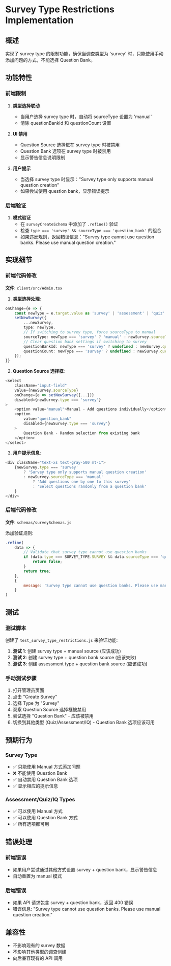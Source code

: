 # Survey Type Restrictions Implementation

## 概述

实现了 survey type 的限制功能，确保当调查类型为 'survey' 时，只能使用手动添加问题的方式，不能选择 Question Bank。

## 功能特性

### 前端限制

1. **类型选择联动**
    - 当用户选择 survey type 时，自动将 sourceType 设置为 'manual'
    - 清除 questionBankId 和 questionCount 设置

2. **UI 禁用**
    - Question Source 选择框在 survey type 时被禁用
    - Question Bank 选项在 survey type 时被禁用
    - 显示警告信息说明限制

3. **用户提示**
    - 当选择 survey type 时显示："Survey type only supports manual question creation"
    - 如果尝试使用 question bank，显示错误提示

### 后端验证

1. **模式验证**
    - 在 `surveyCreateSchema` 中添加了 `.refine()` 验证
    - 检查 `type === 'survey' && sourceType === 'question_bank'` 的组合
    - 如果违反规则，返回错误信息："Survey type cannot use question banks. Please use manual question creation."

## 实现细节

### 前端代码修改

**文件**: `client/src/Admin.tsx`

1. **类型选择处理**:

```typescript
onChange={e => {
    const newType = e.target.value as 'survey' | 'assessment' | 'quiz' | 'iq';
    setNewSurvey({
        ...newSurvey,
        type: newType,
        // If switching to survey type, force sourceType to manual
        sourceType: newType === 'survey' ? 'manual' : newSurvey.sourceType,
        // Clear question bank settings if switching to survey
        questionBankId: newType === 'survey' ? undefined : newSurvey.questionBankId,
        questionCount: newType === 'survey' ? undefined : newSurvey.questionCount,
    });
}}
```

2. **Question Source 选择框**:

```typescript
<select
    className="input-field"
    value={newSurvey.sourceType}
    onChange={e => setNewSurvey({...})}
    disabled={newSurvey.type === 'survey'}
>
    <option value="manual">Manual - Add questions individually</option>
    <option
        value="question_bank"
        disabled={newSurvey.type === 'survey'}
    >
        Question Bank - Random selection from existing bank
    </option>
</select>
```

3. **用户提示信息**:

```typescript
<div className="text-xs text-gray-500 mt-1">
    {newSurvey.type === 'survey'
        ? 'Survey type only supports manual question creation'
        : newSurvey.sourceType === 'manual'
            ? 'Add questions one by one to this survey'
            : 'Select questions randomly from a question bank'
    }
</div>
```

### 后端代码修改

**文件**: `schemas/surveySchemas.js`

添加验证规则:

```javascript
.refine(
    data => {
        // Validate that survey type cannot use question banks
        if (data.type === SURVEY_TYPE.SURVEY && data.sourceType === 'question_bank') {
            return false;
        }
        return true;
    },
    {
        message: 'Survey type cannot use question banks. Please use manual question creation.',
    }
)
```

## 测试

### 测试脚本

创建了 `test_survey_type_restrictions.js` 来验证功能:

1. **测试 1**: 创建 survey type + manual source (应该成功)
2. **测试 2**: 创建 survey type + question bank source (应该失败)
3. **测试 3**: 创建 assessment type + question bank source (应该成功)

### 手动测试步骤

1. 打开管理员页面
2. 点击 "Create Survey"
3. 选择 Type 为 "Survey"
4. 观察 Question Source 选择框被禁用
5. 尝试选择 "Question Bank" - 应该被禁用
6. 切换到其他类型 (Quiz/Assessment/IQ) - Question Bank 选项应该可用

## 预期行为

### Survey Type

- ✅ 只能使用 Manual 方式添加问题
- ❌ 不能使用 Question Bank
- ✅ 自动禁用 Question Bank 选项
- ✅ 显示相应的提示信息

### Assessment/Quiz/IQ Types

- ✅ 可以使用 Manual 方式
- ✅ 可以使用 Question Bank 方式
- ✅ 所有选项都可用

## 错误处理

### 前端错误

- 如果用户尝试通过其他方式设置 survey + question bank，显示警告信息
- 自动重置为 manual 模式

### 后端错误

- 如果 API 请求包含 survey + question bank，返回 400 错误
- 错误信息: "Survey type cannot use question banks. Please use manual question creation."

## 兼容性

- 不影响现有的 survey 数据
- 不影响其他类型的调查创建
- 向后兼容现有的 API 调用
